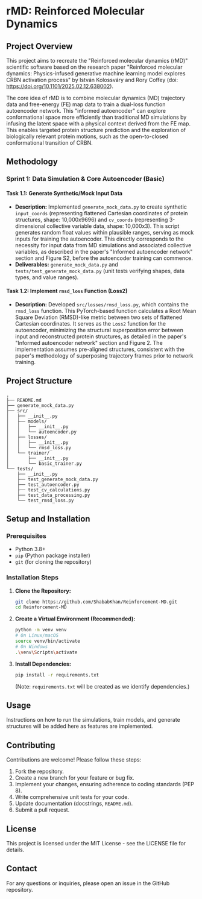 # rMD: Reinforced Molecular Dynamics

## Project Overview

This project aims to recreate the "Reinforced molecular dynamics (rMD)" scientific software based on the research paper "Reinforced molecular dynamics: Physics-infused generative machine learning model explores CRBN activation process" by István Kolossváry and Rory Coffey (doi: https://doi.org/10.1101/2025.02.12.638002).

The core idea of rMD is to combine molecular dynamics (MD) trajectory data and free-energy (FE) map data to train a dual-loss function autoencoder network. This "informed autoencoder" can explore conformational space more efficiently than traditional MD simulations by infusing the latent space with a physical context derived from the FE map. This enables targeted protein structure prediction and the exploration of biologically relevant protein motions, such as the open-to-closed conformational transition of CRBN.

## Methodology

### Sprint 1: Data Simulation & Core Autoencoder (Basic)

#### Task 1.1: Generate Synthetic/Mock Input Data
- **Description:** Implemented `generate_mock_data.py` to create synthetic `input_coords` (representing flattened Cartesian coordinates of protein structures, shape: 10,000x9696) and `cv_coords` (representing 3-dimensional collective variable data, shape: 10,000x3). This script generates random float values within plausible ranges, serving as mock inputs for training the autoencoder. This directly corresponds to the necessity for input data from MD simulations and associated collective variables, as described in the paper's "Informed autoencoder network" section and Figure S2, before the autoencoder training can commence.
- **Deliverables:** `generate_mock_data.py` and `tests/test_generate_mock_data.py` (unit tests verifying shapes, data types, and value ranges).

#### Task 1.2: Implement `rmsd_loss` Function (Loss2)
- **Description:** Developed `src/losses/rmsd_loss.py`, which contains the `rmsd_loss` function. This PyTorch-based function calculates a Root Mean Square Deviation (RMSD)-like metric between two sets of flattened Cartesian coordinates. It serves as the `Loss2` function for the autoencoder, minimizing the structural superposition error between input and reconstructed protein structures, as detailed in the paper's "Informed autoencoder network" section and Figure 2. The implementation assumes pre-aligned structures, consistent with the paper's methodology of superposing trajectory frames prior to network training.


## Project Structure

```
.
├── README.md
├── generate_mock_data.py
├── src/
│   ├── __init__.py
│   ├── models/
│   │   ├── __init__.py
│   │   └── autoencoder.py
│   ├── losses/
│   │   ├── __init__.py
│   │   └── rmsd_loss.py
│   └── trainer/
│       ├── __init__.py
│       └── basic_trainer.py
└── tests/
    ├── __init__.py
    ├── test_generate_mock_data.py
    ├── test_autoencoder.py
    ├── test_cv_calculations.py
    ├── test_data_processing.py
    └── test_rmsd_loss.py
```

## Setup and Installation

### Prerequisites

*   Python 3.8+
*   `pip` (Python package installer)
*   `git` (for cloning the repository)

### Installation Steps

1.  **Clone the Repository:**
    ```bash
    git clone https://github.com/ShababKhan/Reinforcement-MD.git
    cd Reinforcement-MD
    ```
2.  **Create a Virtual Environment (Recommended):**
    ```bash
    python -m venv venv
    # On Linux/macOS
    source venv/bin/activate
    # On Windows
    .\venv\Scripts\activate
    ```
3.  **Install Dependencies:**
    ```bash
    pip install -r requirements.txt
    ```
    (Note: `requirements.txt` will be created as we identify dependencies.)

## Usage

Instructions on how to run the simulations, train models, and generate structures will be added here as features are implemented.

## Contributing

Contributions are welcome! Please follow these steps:

1.  Fork the repository.
2.  Create a new branch for your feature or bug fix.
3.  Implement your changes, ensuring adherence to coding standards (PEP 8).
4.  Write comprehensive unit tests for your code.
5.  Update documentation (docstrings, `README.md`).
6.  Submit a pull request.

## License

This project is licensed under the MIT License - see the LICENSE file for details.

## Contact

For any questions or inquiries, please open an issue in the GitHub repository.
